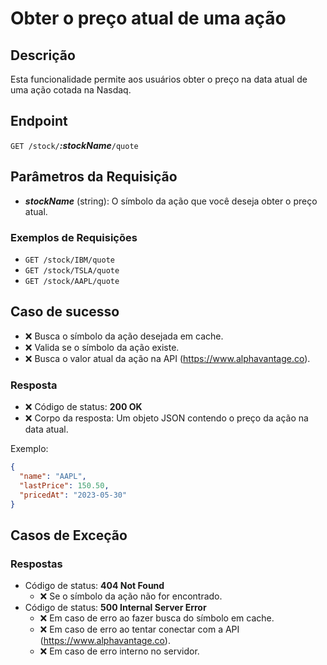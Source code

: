 # Obter o preço atual de uma ação

## Descrição

Esta funcionalidade permite aos usuários obter o preço na data atual de uma ação cotada na Nasdaq.

## Endpoint

`GET /stock/`***:stockName***`/quote`

## Parâmetros da Requisição

- ***stockName*** (string): O símbolo da ação que você deseja obter o preço atual.

### Exemplos de Requisições

- `GET /stock/IBM/quote`
- `GET /stock/TSLA/quote`
- `GET /stock/AAPL/quote`

## Caso de sucesso
- ❌ Busca o símbolo da ação desejada em cache.
- ❌ Valida se o símbolo da ação existe.
- ❌ Busca o valor atual da ação na API (https://www.alphavantage.co).

### Resposta
- ❌ Código de status: **200 OK**
- ❌ Corpo da resposta: Um objeto JSON contendo o preço da ação na data atual.

Exemplo:

```json
{
  "name": "AAPL",
  "lastPrice": 150.50,
  "pricedAt": "2023-05-30"
}
```

## Casos de Exceção

### Respostas
- Código de status: **404 Not Found**
  - ❌ Se o símbolo da ação não for encontrado.
- Código de status: **500 Internal Server Error**
  - ❌ Em caso de erro ao fazer busca do símbolo em cache.
  - ❌ Em caso de erro ao tentar conectar com a API (https://www.alphavantage.co).
  - ❌ Em caso de erro interno no servidor.